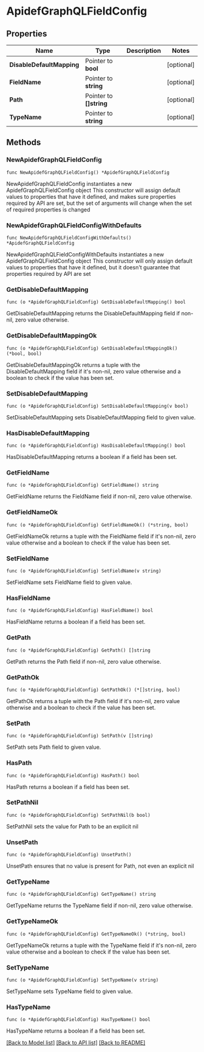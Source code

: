 # ApidefGraphQLFieldConfig

## Properties

Name | Type | Description | Notes
------------ | ------------- | ------------- | -------------
**DisableDefaultMapping** | Pointer to **bool** |  | [optional] 
**FieldName** | Pointer to **string** |  | [optional] 
**Path** | Pointer to **[]string** |  | [optional] 
**TypeName** | Pointer to **string** |  | [optional] 

## Methods

### NewApidefGraphQLFieldConfig

`func NewApidefGraphQLFieldConfig() *ApidefGraphQLFieldConfig`

NewApidefGraphQLFieldConfig instantiates a new ApidefGraphQLFieldConfig object
This constructor will assign default values to properties that have it defined,
and makes sure properties required by API are set, but the set of arguments
will change when the set of required properties is changed

### NewApidefGraphQLFieldConfigWithDefaults

`func NewApidefGraphQLFieldConfigWithDefaults() *ApidefGraphQLFieldConfig`

NewApidefGraphQLFieldConfigWithDefaults instantiates a new ApidefGraphQLFieldConfig object
This constructor will only assign default values to properties that have it defined,
but it doesn't guarantee that properties required by API are set

### GetDisableDefaultMapping

`func (o *ApidefGraphQLFieldConfig) GetDisableDefaultMapping() bool`

GetDisableDefaultMapping returns the DisableDefaultMapping field if non-nil, zero value otherwise.

### GetDisableDefaultMappingOk

`func (o *ApidefGraphQLFieldConfig) GetDisableDefaultMappingOk() (*bool, bool)`

GetDisableDefaultMappingOk returns a tuple with the DisableDefaultMapping field if it's non-nil, zero value otherwise
and a boolean to check if the value has been set.

### SetDisableDefaultMapping

`func (o *ApidefGraphQLFieldConfig) SetDisableDefaultMapping(v bool)`

SetDisableDefaultMapping sets DisableDefaultMapping field to given value.

### HasDisableDefaultMapping

`func (o *ApidefGraphQLFieldConfig) HasDisableDefaultMapping() bool`

HasDisableDefaultMapping returns a boolean if a field has been set.

### GetFieldName

`func (o *ApidefGraphQLFieldConfig) GetFieldName() string`

GetFieldName returns the FieldName field if non-nil, zero value otherwise.

### GetFieldNameOk

`func (o *ApidefGraphQLFieldConfig) GetFieldNameOk() (*string, bool)`

GetFieldNameOk returns a tuple with the FieldName field if it's non-nil, zero value otherwise
and a boolean to check if the value has been set.

### SetFieldName

`func (o *ApidefGraphQLFieldConfig) SetFieldName(v string)`

SetFieldName sets FieldName field to given value.

### HasFieldName

`func (o *ApidefGraphQLFieldConfig) HasFieldName() bool`

HasFieldName returns a boolean if a field has been set.

### GetPath

`func (o *ApidefGraphQLFieldConfig) GetPath() []string`

GetPath returns the Path field if non-nil, zero value otherwise.

### GetPathOk

`func (o *ApidefGraphQLFieldConfig) GetPathOk() (*[]string, bool)`

GetPathOk returns a tuple with the Path field if it's non-nil, zero value otherwise
and a boolean to check if the value has been set.

### SetPath

`func (o *ApidefGraphQLFieldConfig) SetPath(v []string)`

SetPath sets Path field to given value.

### HasPath

`func (o *ApidefGraphQLFieldConfig) HasPath() bool`

HasPath returns a boolean if a field has been set.

### SetPathNil

`func (o *ApidefGraphQLFieldConfig) SetPathNil(b bool)`

 SetPathNil sets the value for Path to be an explicit nil

### UnsetPath
`func (o *ApidefGraphQLFieldConfig) UnsetPath()`

UnsetPath ensures that no value is present for Path, not even an explicit nil
### GetTypeName

`func (o *ApidefGraphQLFieldConfig) GetTypeName() string`

GetTypeName returns the TypeName field if non-nil, zero value otherwise.

### GetTypeNameOk

`func (o *ApidefGraphQLFieldConfig) GetTypeNameOk() (*string, bool)`

GetTypeNameOk returns a tuple with the TypeName field if it's non-nil, zero value otherwise
and a boolean to check if the value has been set.

### SetTypeName

`func (o *ApidefGraphQLFieldConfig) SetTypeName(v string)`

SetTypeName sets TypeName field to given value.

### HasTypeName

`func (o *ApidefGraphQLFieldConfig) HasTypeName() bool`

HasTypeName returns a boolean if a field has been set.


[[Back to Model list]](../README.md#documentation-for-models) [[Back to API list]](../README.md#documentation-for-api-endpoints) [[Back to README]](../README.md)


